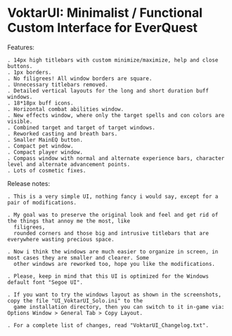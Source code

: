 # VoktarUI: Minimalist / Functional Custom Interface for EverQuest

Features:

	. 14px high titlebars with custom minimize/maximize, help and close buttons.
	. 1px borders.
	. No filigrees! All window borders are square.
	. Unnecessary titlebars removed.
	. Detailed vertical layouts for the long and short duration buff windows.
	. 18*18px buff icons.
	. Horizontal combat abilities window.
	. New effects window, where only the target spells and con colors are visible.
	. Combined target and target of target windows.
	. Reworked casting and breath bars.
	. Smaller MainEQ button.
	. Compact pet window.
	. Compact player window.
	. Compass window with normal and alternate experience bars, character level and alternate advancement points.
	. Lots of cosmetic fixes.

Release notes:

	. This is a very simple UI, nothing fancy i would say, except for a pair of modifications.
	
	. My goal was to preserve the original look and feel and get rid of the things that annoy me the most, like
	  filigrees,
	  rounded corners and those big and intrusive titlebars that are everywhere wasting precious space.
	  
	. Now i think the windows are much easier to organize in screen, in most cases they are smaller and clearer. Some
	  other windows are reworked too, hope you like the modifications.
	  
	. Please, keep in mind that this UI is optimized for the Windows default font "Segoe UI".
	
	. If you want to try the windows layout as shown in the screenshots, copy the file "UI_VoktarUI_Solo.ini" to the
	  game installation directory, then you can switch to it in-game via: Options Window > General Tab > Copy Layout.
	  
	. For a complete list of changes, read "VoktarUI_Changelog.txt".
	
